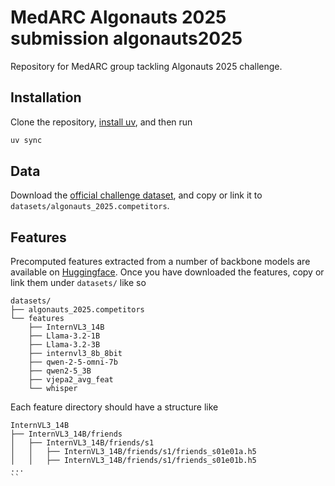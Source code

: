 # MedARC Algonauts 2025 submission algonauts2025

Repository for MedARC group tackling Algonauts 2025 challenge.

## Installation

Clone the repository, [install uv](https://docs.astral.sh/uv/getting-started/installation/), and then run

```sh
uv sync
```

## Data

Download the [official challenge dataset](https://github.com/courtois-neuromod/algonauts_2025.competitors), and copy or link it to `datasets/algonauts_2025.competitors`.

## Features

Precomputed features extracted from a number of backbone models are available on [Huggingface](https://huggingface.co/datasets/medarc/AlgonautsDS-features). Once you have downloaded the features, copy or link them under `datasets/` like so

<!-- TODO: update with all features we used. -->

```
datasets/
├── algonauts_2025.competitors
└── features
    ├── InternVL3_14B
    ├── Llama-3.2-1B
    ├── Llama-3.2-3B
    ├── internvl3_8b_8bit
    ├── qwen-2-5-omni-7b
    ├── qwen2-5_3B
    ├── vjepa2_avg_feat
    └── whisper
```

Each feature directory should have a structure like

```
InternVL3_14B
├── InternVL3_14B/friends
│   ├── InternVL3_14B/friends/s1
│   │   ├── InternVL3_14B/friends/s1/friends_s01e01a.h5
│   │   ├── InternVL3_14B/friends/s1/friends_s01e01b.h5
...
``
